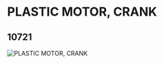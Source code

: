 # PLASTIC MOTOR, CRANK
## 10721
![PLASTIC MOTOR, CRANK](https://lc-www-live-s.legocdn.com/media/bricks/5/2/6007058.jpg)